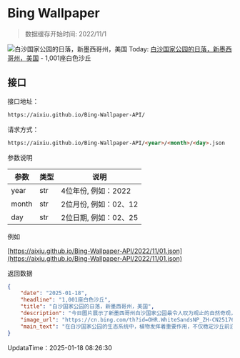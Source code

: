 # Bing Wallpaper

> 数据缓存开始时间: 2022/11/1

![白沙国家公园的日落，新墨西哥州，美国](https://cn.bing.com/th?id=OHR.WhiteSandsNP_ZH-CN2517618394_1920x1080.webp)
Today: [白沙国家公园的日落，新墨西哥州，美国](https://cn.bing.com/th?id=OHR.WhiteSandsNP_ZH-CN2517618394_1920x1080.webp) - 1,001座白色沙丘

## 接口

接口地址：

```html
https://aixiu.github.io/Bing-Wallpaper-API/
```

请求方式：

```html
https://aixiu.github.io/Bing-Wallpaper-API/<year>/<month>/<day>.json
```

参数说明

| 参数 | 类型 | 说明 |
| - | - | - |
| year | str | 4位年份, 例如：2022 |
| month | str | 2位月份, 例如：02、12 |
| day | str | 2位日期, 例如：02、25 |

例如

[https://aixiu.github.io/Bing-Wallpaper-API/2022/11/01.json](https://aixiu.github.io/Bing-Wallpaper-API/2022/11/01.json)

返回数据

```json
{
    "date": "2025-01-18",
    "headline": "1,001座白色沙丘",
    "title": "白沙国家公园的日落，新墨西哥州，美国",
    "description": "今日图片展示了新墨西哥州白沙国家公园最令人叹为观止的自然奇观，一片闪耀梦幻光芒的白色沙丘，这里有地球上规模最大的石膏沙丘。这片广袤的沙漠占地超过145,000英亩，沙丘高度可达60英尺，展现出其他地方难以见到的独特景观。这座公园不仅是自然奇观，更是历史瑰宝，这里发现了距今约23,000年的化石化人类脚印，被认为是北美最古老的人类遗迹之一。",
    "image_url": "https://cn.bing.com/th?id=OHR.WhiteSandsNP_ZH-CN2517618394_1920x1080.webp",
    "main_text": "在白沙国家公园的生态系统中，植物发挥着重要作用，不仅稳定沙丘前沿，还为野生动物提供食物与庇护所。"
}
```

UpdataTime：2025-01-18 08:26:30
